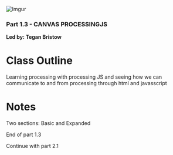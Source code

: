 ![Imgur](http://i.imgur.com/VIKVCOf.png)

### Part 1.3 - CANVAS PROCESSINGJS
**Led by: Tegan Bristow**  

Class Outline
=============

Learning processing with processing JS and seeing how we can communicate to and from processing through html and javasscript

Notes
=====

Two sections: Basic and Expanded

End of part 1.3

Continue with part 2.1
